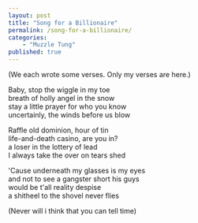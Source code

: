 ```yaml
---
layout: post
title: "Song for a Billionaire"
permalink: /song-for-a-billionaire/
categories: 
    - "Muzzle Tung"
published: true
---
```


(We each wrote some verses. Only my verses are here.)  
  
Baby, stop the wiggle in my toe   
breath of holly angel in the snow  
stay a little prayer for who you know  
uncertainly, the winds before us blow  
  
Raffle old dominion, hour of tin   
life-and-death casino, are you in?  
a loser in the lottery of lead  
I always take the over on tears shed   
  
'Cause underneath my glasses is my eyes  
and not to see a gangster short his guys  
would be t'all reality despise  
a shitheel to the shovel never flies  
  
(Never will i think that you can tell time)  
